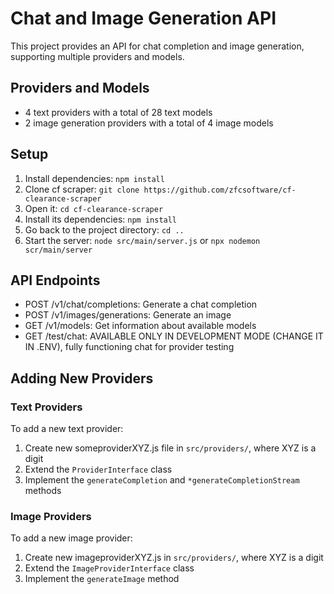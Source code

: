 # Chat and Image Generation API

This project provides an API for chat completion and image generation, supporting multiple providers and models.

## Providers and Models

- 4 text providers with a total of 28 text models
- 2 image generation providers with a total of 4 image models

## Setup

1. Install dependencies: `npm install`
2. Clone cf scraper: `git clone https://github.com/zfcsoftware/cf-clearance-scraper`
3. Open it: `cd cf-clearance-scraper`
4. Install its dependencies: `npm install`
5. Go back to the project directory: `cd ..`
6. Start the server: `node src/main/server.js` or `npx nodemon scr/main/server`

## API Endpoints

- POST /v1/chat/completions: Generate a chat completion
- POST /v1/images/generations: Generate an image
- GET /v1/models: Get information about available models
- GET /test/chat: AVAILABLE ONLY IN DEVELOPMENT MODE (CHANGE IT IN .ENV), fully functioning chat for provider testing

## Adding New Providers

### Text Providers

To add a new text provider:
1. Create new someproviderXYZ.js file in `src/providers/`, where XYZ is a digit
2. Extend the `ProviderInterface` class
3. Implement the `generateCompletion` and `*generateCompletionStream` methods

### Image Providers

To add a new image provider:
1. Create new imageproviderXYZ.js in `src/providers/`, where XYZ is a digit
2. Extend the `ImageProviderInterface` class
3. Implement the `generateImage` method
